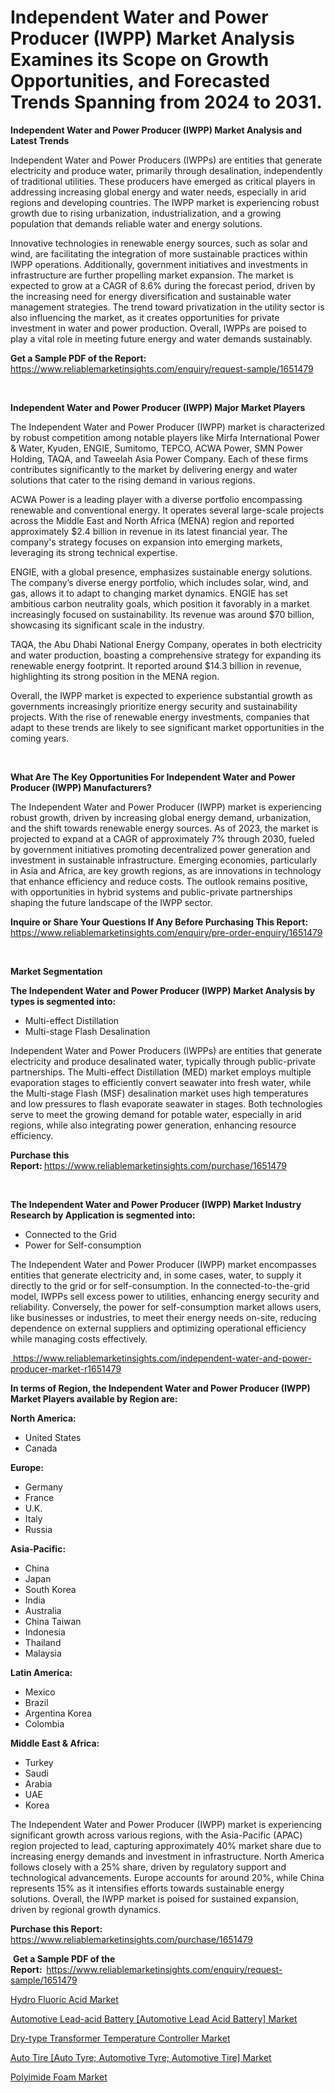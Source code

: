 <p><h1>Independent Water and Power Producer (IWPP) Market Analysis Examines its Scope on Growth Opportunities, and Forecasted Trends Spanning from 2024 to 2031.</h1></p><p><strong>Independent Water and Power Producer (IWPP) Market Analysis and Latest Trends</strong></p>
<p><p>Independent Water and Power Producers (IWPPs) are entities that generate electricity and produce water, primarily through desalination, independently of traditional utilities. These producers have emerged as critical players in addressing increasing global energy and water needs, especially in arid regions and developing countries. The IWPP market is experiencing robust growth due to rising urbanization, industrialization, and a growing population that demands reliable water and energy solutions. </p><p>Innovative technologies in renewable energy sources, such as solar and wind, are facilitating the integration of more sustainable practices within IWPP operations. Additionally, government initiatives and investments in infrastructure are further propelling market expansion. The market is expected to grow at a CAGR of 8.6% during the forecast period, driven by the increasing need for energy diversification and sustainable water management strategies. The trend toward privatization in the utility sector is also influencing the market, as it creates opportunities for private investment in water and power production. Overall, IWPPs are poised to play a vital role in meeting future energy and water demands sustainably.</p></p>
<p><strong>Get a Sample PDF of the Report:&nbsp;</strong> <a href="https://www.reliablemarketinsights.com/enquiry/request-sample/1651479?utm_campaign=1355&utm_medium=2&utm_source=Github&utm_content=ia&utm_term=03102024&utm_id=independent-water-and-power-producer-iwpp">https://www.reliablemarketinsights.com/enquiry/request-sample/1651479</a></p>
<p>&nbsp;</p>
<p><strong>Independent Water and Power Producer (IWPP) Major Market Players</strong></p>
<p><p>The Independent Water and Power Producer (IWPP) market is characterized by robust competition among notable players like Mirfa International Power & Water, Kyuden, ENGIE, Sumitomo, TEPCO, ACWA Power, SMN Power Holding, TAQA, and Taweelah Asia Power Company. Each of these firms contributes significantly to the market by delivering energy and water solutions that cater to the rising demand in various regions.</p><p>ACWA Power is a leading player with a diverse portfolio encompassing renewable and conventional energy. It operates several large-scale projects across the Middle East and North Africa (MENA) region and reported approximately $2.4 billion in revenue in its latest financial year. The company's strategy focuses on expansion into emerging markets, leveraging its strong technical expertise.</p><p>ENGIE, with a global presence, emphasizes sustainable energy solutions. The company’s diverse energy portfolio, which includes solar, wind, and gas, allows it to adapt to changing market dynamics. ENGIE has set ambitious carbon neutrality goals, which position it favorably in a market increasingly focused on sustainability. Its revenue was around $70 billion, showcasing its significant scale in the industry.</p><p>TAQA, the Abu Dhabi National Energy Company, operates in both electricity and water production, boasting a comprehensive strategy for expanding its renewable energy footprint. It reported around $14.3 billion in revenue, highlighting its strong position in the MENA region.</p><p>Overall, the IWPP market is expected to experience substantial growth as governments increasingly prioritize energy security and sustainability projects. With the rise of renewable energy investments, companies that adapt to these trends are likely to see significant market opportunities in the coming years.</p></p>
<p>&nbsp;</p>
<p><strong>What Are The Key Opportunities For Independent Water and Power Producer (IWPP) Manufacturers?</strong></p>
<p><p>The Independent Water and Power Producer (IWPP) market is experiencing robust growth, driven by increasing global energy demand, urbanization, and the shift towards renewable energy sources. As of 2023, the market is projected to expand at a CAGR of approximately 7% through 2030, fueled by government initiatives promoting decentralized power generation and investment in sustainable infrastructure. Emerging economies, particularly in Asia and Africa, are key growth regions, as are innovations in technology that enhance efficiency and reduce costs. The outlook remains positive, with opportunities in hybrid systems and public-private partnerships shaping the future landscape of the IWPP sector.</p></p>
<p><strong>Inquire or Share Your Questions If Any Before Purchasing This Report:</strong> <a href="https://www.reliablemarketinsights.com/enquiry/pre-order-enquiry/1651479?utm_campaign=1355&utm_medium=2&utm_source=Github&utm_content=ia&utm_term=03102024&utm_id=independent-water-and-power-producer-iwpp">https://www.reliablemarketinsights.com/enquiry/pre-order-enquiry/1651479</a></p>
<p>&nbsp;</p>
<p><strong>Market Segmentation</strong></p>
<p><strong>The Independent Water and Power Producer (IWPP) Market Analysis by types is segmented into:</strong></p>
<p><ul><li>Multi-effect Distillation</li><li>Multi-stage Flash Desalination</li></ul></p>
<p><p>Independent Water and Power Producers (IWPPs) are entities that generate electricity and produce desalinated water, typically through public-private partnerships. The Multi-effect Distillation (MED) market employs multiple evaporation stages to efficiently convert seawater into fresh water, while the Multi-stage Flash (MSF) desalination market uses high temperatures and low pressures to flash evaporate seawater in stages. Both technologies serve to meet the growing demand for potable water, especially in arid regions, while also integrating power generation, enhancing resource efficiency.</p></p>
<p><strong>Purchase this Report:&nbsp;</strong><a href="https://www.reliablemarketinsights.com/purchase/1651479?utm_campaign=1355&utm_medium=2&utm_source=Github&utm_content=ia&utm_term=03102024&utm_id=independent-water-and-power-producer-iwpp">https://www.reliablemarketinsights.com/purchase/1651479</a></p>
<p>&nbsp;</p>
<p><strong>The Independent Water and Power Producer (IWPP) Market Industry Research by Application is segmented into:</strong></p>
<p><ul><li>Connected to the Grid</li><li>Power for Self-consumption</li></ul></p>
<p><p>The Independent Water and Power Producer (IWPP) market encompasses entities that generate electricity and, in some cases, water, to supply it directly to the grid or for self-consumption. In the connected-to-the-grid model, IWPPs sell excess power to utilities, enhancing energy security and reliability. Conversely, the power for self-consumption market allows users, like businesses or industries, to meet their energy needs on-site, reducing dependence on external suppliers and optimizing operational efficiency while managing costs effectively.</p></p>
<p><a href="https://www.reliablemarketinsights.com/independent-water-and-power-producer-market-r1651479?utm_campaign=1355&utm_medium=2&utm_source=Github&utm_content=ia&utm_term=03102024&utm_id=independent-water-and-power-producer-iwpp">&nbsp;https://www.reliablemarketinsights.com/independent-water-and-power-producer-market-r1651479</a></p>
<p><strong>In terms of Region, the Independent Water and Power Producer (IWPP) Market Players available by Region are:</strong></p>
<p>
    <p> <strong> North America: </strong>
        <ul>
            <li>United States</li>
            <li>Canada</li>
        </ul>
        </p> 
    <p> <strong> Europe: </strong>
        <ul>
            <li>Germany</li>
            <li>France</li>
            <li>U.K.</li>
            <li>Italy</li>
            <li>Russia</li>
        </ul>
        </p> 
    <p> <strong> Asia-Pacific: </strong>
        <ul>
            <li>China</li>
            <li>Japan</li>
            <li>South Korea</li>
            <li>India</li>
            <li>Australia</li>
            <li>China Taiwan</li>
            <li>Indonesia</li>
            <li>Thailand</li>
            <li>Malaysia</li>
        </ul>
        </p> 
    <p> <strong> Latin America: </strong>
        <ul>
            <li>Mexico</li>
            <li>Brazil</li>
            <li>Argentina Korea</li>
            <li>Colombia</li>
        </ul>
        </p> 
    <p> <strong> Middle East & Africa: </strong>
        <ul>
            <li>Turkey</li>
            <li>Saudi</li>
            <li>Arabia</li>
            <li>UAE</li>
            <li>Korea</li>
        </ul>
    </p>
    </p>
<p><p>The Independent Water and Power Producer (IWPP) market is experiencing significant growth across various regions, with the Asia-Pacific (APAC) region projected to lead, capturing approximately 40% market share due to increasing energy demands and investment in infrastructure. North America follows closely with a 25% share, driven by regulatory support and technological advancements. Europe accounts for around 20%, while China represents 15% as it intensifies efforts towards sustainable energy solutions. Overall, the IWPP market is poised for sustained expansion, driven by regional growth dynamics.</p></p>
<p><strong>Purchase this Report: </strong><a href="https://www.reliablemarketinsights.com/purchase/1651479?utm_campaign=1355&utm_medium=2&utm_source=Github&utm_content=ia&utm_term=03102024&utm_id=independent-water-and-power-producer-iwpp">https://www.reliablemarketinsights.com/purchase/1651479</a></p>
<p>&nbsp;<strong>Get a Sample PDF of the Report:&nbsp;&nbsp;</strong><a href="https://www.reliablemarketinsights.com/enquiry/request-sample/1651479?utm_campaign=1355&utm_medium=2&utm_source=Github&utm_content=ia&utm_term=03102024&utm_id=independent-water-and-power-producer-iwpp">https://www.reliablemarketinsights.com/enquiry/request-sample/1651479</a></p>
<p><strong></strong></p>
<p><p><a href="https://www.linkedin.com/pulse/global-hydro-fluoric-acid-market-trends-insights-growth-s5qye?utm_campaign=1355&utm_medium=2&utm_source=Github&utm_content=ia&utm_term=03102024&utm_id=independent-water-and-power-producer-iwpp">Hydro Fluoric Acid Market</a></p><p><a href="https://issuu.com/reportprime-2/docs/automotive-lead-acid-battery-automo_a799595929b846?utm_campaign=1355&utm_medium=2&utm_source=Github&utm_content=ia&utm_term=03102024&utm_id=independent-water-and-power-producer-iwpp">Automotive Lead-acid Battery [Automotive Lead Acid Battery] Market</a></p><p><a href="https://github.com/luckyshygirl/Market-Research-Report-List-6/blob/main/dry-type-transformer-temperature-controller-market.md?utm_campaign=1355&utm_medium=2&utm_source=Github&utm_content=ia&utm_term=03102024&utm_id=independent-water-and-power-producer-iwpp">Dry-type Transformer Temperature Controller Market</a></p><p><a href="https://issuu.com/reportprime-2/docs/auto-tire-auto-tyre-automotive-tyre_477a0500405b8e?utm_campaign=1355&utm_medium=2&utm_source=Github&utm_content=ia&utm_term=03102024&utm_id=independent-water-and-power-producer-iwpp">Auto Tire [Auto Tyre; Automotive Tyre; Automotive Tire] Market</a></p><p><a href="https://www.linkedin.com/pulse/polyimide-foam-market-growth-segmentation-regional-analysis-m649e?utm_campaign=1355&utm_medium=2&utm_source=Github&utm_content=ia&utm_term=03102024&utm_id=independent-water-and-power-producer-iwpp">Polyimide Foam Market</a></p></p>